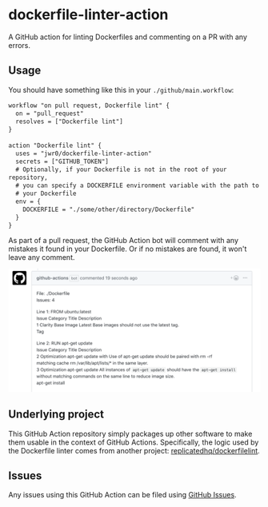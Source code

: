 # dockerfile-linter-action
A GitHub action for linting Dockerfiles and commenting on a PR with any errors.

## Usage

You should have something like this in your `./github/main.workflow`:
```
workflow "on pull request, Dockerfile lint" {
  on = "pull_request"
  resolves = ["Dockerfile lint"]
}

action "Dockerfile lint" {
  uses = "jwr0/dockerfile-linter-action"
  secrets = ["GITHUB_TOKEN"]
  # Optionally, if your Dockerfile is not in the root of your repository,
  # you can specify a DOCKERFILE environment variable with the path to
  # your Dockerfile
  env = {
    DOCKERFILE = "./some/other/directory/Dockerfile"
  }
}
```

As part of a pull request, the GitHub Action bot will comment with any
mistakes it found in your Dockerfile. Or if no mistakes are found, it won't
leave any comment.

![demo](demo.png)

## Underlying project

This GitHub Action repository simply packages up other software to make them usable in the context of GitHub Actions. Specifically, the logic used by the Dockerfile linter comes from another project: [replicatedhq/dockerfilelint](https://github.com/replicatedhq/dockerfilelint).

## Issues

Any issues using this GitHub Action can be filed using [GitHub Issues](https://github.com/jwr0/dockerfile-linter-action/issues).
